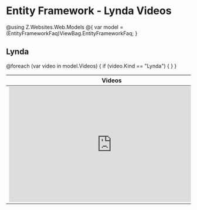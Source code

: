 # Entity Framework - Lynda Videos

@using Z.Websites.Web.Models
@{
    var model = (EntityFrameworkFaq)ViewBag.EntityFrameworkFaq;
}

<h2>Lynda </h2>
<table>
    <thead>
        <tr>
            <th>Videos</th>
            <th>Description</th>
        </tr>
    </thead>
    <tbody>
        @foreach (var video in model.Videos)
        {
            if (video.Kind == "Lynda")
            {
                <tr>
                    <td>
                        <iframe width='560' height='315' src='https://www.lynda.com/player/embed/@video.ID?fs=3&w=560&h=315&ps=paused&utm_medium=referral&utm_source=embed+video&utm_campaign=ldc-website&utm_content=vid-@video.ID' mozallowfullscreen='true' webkitallowfullscreen='true' allowfullscreen='true' frameborder='0'></iframe>
                    </td>
                    <td>
                        <h3>@video.Title</h3>
                        @video.Description
                    </td>
                </tr>
            }
        }
    </tbody>
</table>
